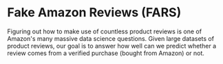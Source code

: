 # Fake Amazon Reviews (FARS)
Figuring out how to make use of countless product reviews is one of Amazon's many massive data science questions. Given large datasets of product reviews, our goal is to answer how well can we predict whether a review comes from a verified purchase (bought from Amazon) or not.

